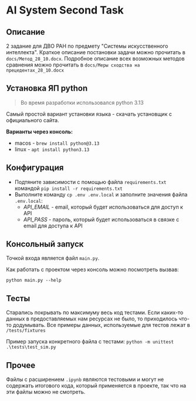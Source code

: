 # AI System Second Task

## Описание
2 задание для ДВО РАН по предмету "Системы искусственного интеллекта".
Краткое описание постановки задачи можно прочитать в `docs/Метод_28_10.docx`.
Подробное описание всех возможных методов сравнения можно прочитать в `docs/Меры сходства на прецедентах_28_10.docx`

## Установка ЯП python
> Во время разработки использовался python 3.13

Самый простой вариант установки языка - скачать установщик с официального сайта.

**Варианты через консоль:**
* macos - `brew install python@3.13`
* linux - `apt install python3.13`

## Конфигурация
- Подтяните зависимости с помощью файла `requirements.txt` командой `pip install -r requirements.txt`
- Выполните команду `cp .env .env.local` и заполните значения файла `.env.local`:
  + _API_EMAIL_ - email, который будет использоваться для доступ к API
  + _API_PASS_ - пароль, который будет использоваться в связке с email для доступа к API

## Консольный запуск
Точкой входа является файл `main.py`.

Как работать с проектом через консоль можно посмотреть вызвав:

`python main.py --help`

## Тесты
Старались покрывать по максимуму весь код тестами.
Если каких-то данных в предоставляемых нам ресурсах не было,
  то приходилось что-то додумывать. Все примеры данных, используемые для тестов лежат в `/tests/fixtures`

Пример запуска конкретного файла с тестами: `python -m unittest .\tests\test_sim.py`

## Прочее
Файлы с расширением `.ipynb` являются тестовыми и могут не содержать итогового кода, который применяется в проекте, так что на эти файлы можно не смотреть.

